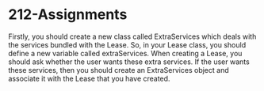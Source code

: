 # 212-Assignments

Firstly, you should create a new class called ExtraServices which deals with the services bundled with the Lease. So, in your Lease class, you should define a new variable called extraServices. When creating a Lease, you should ask whether the user wants these extra services. If the user wants these services, then you should create an ExtraServices object and associate it with the Lease that you have created.
